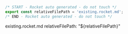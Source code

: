 ```js server
/* START - Rocket auto generated - do not touch */
export const relativeFilePath = 'existing.rocket.md';
/* END - Rocket auto generated - do not touch */
```

existing.rocket.md relativeFilePath: "${relativeFilePath}"
